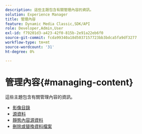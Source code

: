 ```yaml
---
description: 這些主題包含有關管理內容的資訊。
solution: Experience Manager
title: 管理內容
feature: Dynamic Media Classic,SDK/API
role: Developer,Admin,User
exl-id: f79201d3-a423-42f0-815b-2e91a22eb6f0
source-git-commit: fcda99340a18d5037157723bb3bdca5fa9df3277
workflow-type: tm+mt
source-wordcount: '31'
ht-degree: 0%

---
```


# 管理內容{#managing-content}

這些主題包含有關管理內容的資訊。

* [影像目錄](c-image-catalogs.md)
* [源資料](r-source-data.md)
* [靜態內容源資料](c-static-content-source-data.md)
* [刪除或替換資料檔案](c-deleting-or-replacing-data-files.md)
